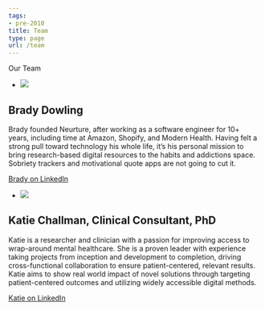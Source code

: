 ```yaml
---
tags:
- pre-2010
title: Team
type: page
url: /team
---
```












Our Team




- ![](https://images.squarespace-cdn.com/content/v1/656e8d56424c0c6739af3e79/8c5d4895-314a-4716-9626-d18ff55102b0/headshot.png)



## Brady Dowling



Brady founded Neurture, after working as a software engineer for 10\+ years, including time at Amazon, Shopify, and Modern Health. Having felt a strong pull toward technology his whole life, it’s his personal mission to bring research\-based digital resources to the habits and addictions space. Sobriety trackers and motivational quote apps are not going to cut it.

[Brady on LinkedIn](https://linkedin.com/in/bradydowling)
- ![](https://images.squarespace-cdn.com/content/v1/656e8d56424c0c6739af3e79/02a5d088-3191-434b-abf8-51e2b91042af/Katie+Headshot.jpg)



## Katie Challman, Clinical Consultant, PhD



Katie is a researcher and clinician with a passion for improving access to wrap\-around mental healthcare. She is a proven leader with experience taking projects from inception and development to completion, driving cross\-functional collaboration to ensure patient\-centered, relevant results. Katie aims to show real world impact of novel solutions through targeting patient\-centered outcomes and utilizing widely accessible digital methods.

[Katie on LinkedIn](https://www.linkedin.com/in/katiechallman-phd/)






